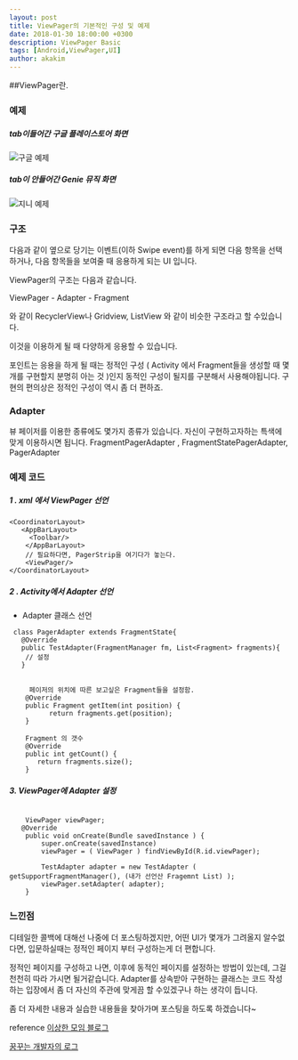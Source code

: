 ```yaml
---
layout: post
title: ViewPager의 기본적인 구성 및 예제
date: 2018-01-30 18:00:00 +0300
description: ViewPager Basic
tags: [Android,ViewPager,UI]
author: akakim
---
```

##ViewPager란.

### 예제

##### tab이들어간 구글 플레이스토어 화면 

![구글 예제 ](https://github.com/akakim/akakim.github.io/tree/master/assets/img/ViewPagerGoogle.png)

##### tab이 안들어간 Genie 뮤직 화면 
![지니 예제 ](https://github.com/akakim/akakim.github.io/tree/master/assets/img/ViewPagerGenie.png)

### 구조

다음과 같이 옆으로 당기는 이벤트(이하 Swipe event)를 하게 되면 다음 항목을 선택하거나, 다음 항목들을 보여줄 때 응용하게 되는 UI 입니다. 

ViewPager의 구조는 다음과 같습니다.

ViewPager - Adapter - Fragment

와 같이 RecyclerView나 Gridview, ListView 와 같이 비슷한 구조라고 할 수있습니다.

이것을 이용하게 될 때 다양하게 응용할 수 있습니다.

포인트는 응용을 하게 될 때는 정적인 구성 ( Activity 에서 Fragment들을 생성할 때 몇개를 구현할지 분명히 아는 것 )인지 동적인 구성이 될지를 
구분해서 사용해야됩니다. 구현의 편의상은 정적인 구성이 역시 좀 더 편하죠.

### Adapter

뷰 페이저를 이용한 종류에도 몇가지 종류가 있습니다. 자신이 구현하고자하는 특색에 맞게 이용하시면 됩니다.
FragmentPagerAdapter , FragmentStatePagerAdapter, PagerAdapter

### 예제 코드

##### 1 . xml 에서 ViewPager 선언

```
<CoordinatorLayout>
   <AppBarLayout>
     <Toolbar/>
    </AppBarLayout>
    // 필요하다면, PagerStrip을 여기다가 놓는다.
    <ViewPager/>
</CoordinatorLayout>
```
##### 2 . Activity에서 Adapter 선언


- Adapter 클래스 선언

```
 class PagerAdapter extends FragmentState{
   @Override
   public TestAdapter(FragmentManager fm, List<Fragment> fragments){
    // 설정
   }


     페이저의 위치에 따른 보고싶은 Fragment들을 설정함.
    @Override
    public Fragment getItem(int position) {
          return fragments.get(position);
    }

	Fragment 의 갯수
    @Override
    public int getCount() {
       return fragments.size();
    }
```

##### 3. ViewPager에 Adapter 설정

```

    ViewPager viewPager; 
   @Override
    public void onCreate(Bundle savedInstance ) {
		super.onCreate(savedInstance)
        viewPager = ( ViewPager ) findViewById(R.id.viewPager);
        
        TestAdapter adapter = new TestAdapter ( getSupportFragmentManager(), (내가 선언산 Fragemnt List) ); 
        viewPager.setAdapter( adapter);
    }
```

### 느낀점 

디테일한 콜백에 대해선 나중에 더 포스팅하겠지만, 어떤 UI가 몇개가 그려올지 알수없다면, 입문하실때는 정적인 페이지 부터 구성하는게 더 편합니다.

정적인 페이지를 구성하고 나면, 이후에 동적인 페이지를 설정하는 방법이 있는데, 그걸 천천히 따라 가시면 될거같습니다. 
Adapter를 상속받아 구현하는 클래스는 코드 작성하는 입장에서 좀 더 자신의 주관에 맞게끔 할 수있겠구나 하는 생각이 듭니다. 

좀 더 자세한 내용과 실습한 내용들을 찾아가며 포스팅을 하도록 하겠습니다~

reference 
[이상한 모임 블로그](https://blog.weirdx.io/post/1548)

[꿈꾸는 개발자의 로그](http://www.kmshack.kr/?s=ViewPager)

